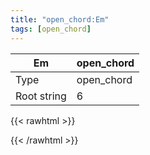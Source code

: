 ```yaml
---
title: "open_chord:Em"
tags: [open_chord]
---
```


|Em|open_chord|
|---|---|
|Type|open_chord|
|Root string|6|
{{< rawhtml >}}
<div class="container"></div>
<script>
const selector = '#container';
const chord = new ChordBox(selector);
chord.draw((new String("022000")));
</script>
{{< /rawhtml >}}

